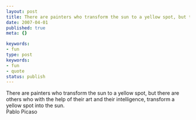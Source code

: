 ```yaml
---
layout: post
title: There are painters who transform the sun to a yellow spot, but there are others who with the help of their art and their intelligence, transform a yellow spot into the sun.
date: 2007-04-01
published: true
meta: {}

keywords:
- fun
type: post
keywords:
- fun
- quote
status: publish
---
```

There are painters who transform the sun to a yellow spot, but there are others who with the help of their art and their intelligence, transform a yellow spot into the sun.<br />Pablo Picaso
